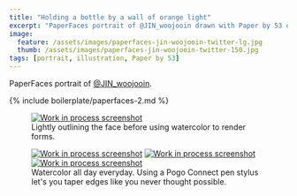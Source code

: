 ```yaml
---
title: "Holding a bottle by a wall of orange light"
excerpt: "PaperFaces portrait of @JIN_woojooin drawn with Paper by 53 on an iPad."
image: 
  feature: /assets/images/paperfaces-jin-woojooin-twitter-lg.jpg
  thumb: /assets/images/paperfaces-jin-woojooin-twitter-150.jpg
tags: [portrait, illustration, Paper by 53]
---
```


PaperFaces portrait of [@JIN_woojooin](http://twitter.com/JIN_woojooin).

{% include boilerplate/paperfaces-2.md %}

<figure>
	<a href="{{ site.url }}/assets/images/paperfaces-jin-woojooin-process-1-lg.jpg"><img src="{{ site.url }}/assets/images/paperfaces-jin-woojooin-process-1-600.jpg" alt="Work in process screenshot"></a>
	<figcaption>Lightly outlining the face before using watercolor to render forms.</figcaption>
</figure>

<figure class="third">
	<a href="{{ site.url }}/assets/images/paperfaces-jin-woojooin-process-2-lg.jpg"><img src="{{ site.url }}/assets/images/paperfaces-jin-woojooin-process-2-600.jpg" alt="Work in process screenshot"></a>
	<a href="{{ site.url }}/assets/images/paperfaces-jin-woojooin-process-3-lg.jpg"><img src="{{ site.url }}/assets/images/paperfaces-jin-woojooin-process-3-600.jpg" alt="Work in process screenshot"></a>
	<a href="{{ site.url }}/assets/images/paperfaces-jin-woojooin-process-4-lg.jpg"><img src="{{ site.url }}/assets/images/paperfaces-jin-woojooin-process-4-600.jpg" alt="Work in process screenshot"></a>
	<figcaption>Watercolor all day everyday. Using a Pogo Connect pen stylus let's you taper edges like you never thought possible.</figcaption>
</figure>